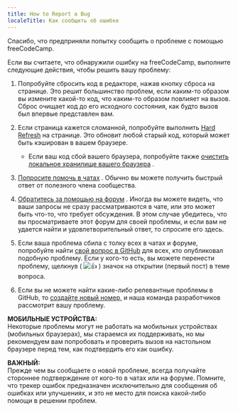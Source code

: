 ```yaml
---
title: How to Report a Bug
localeTitle: Как сообщить об ошибке
---
```

Спасибо, что предприняли попытку сообщить о проблеме с помощью freeCodeCamp.

Если вы считаете, что обнаружили ошибку на freeCodeCamp, выполните следующие действия, чтобы решить вашу проблему:

1.  Попробуйте сбросить код в редакторе, нажав кнопку сброса на странице. Это решит большинство проблем, если каким-то образом вы измените какой-то код, что каким-то образом повлияет на вызов. Сброс очищает код до его исходного состояния, как будто вызов был впервые представлен вам.
    
2.  Если страница кажется сломанной, попробуйте выполнить [Hard Refresh](http://forum.freecodecamp.com/t/refresh-your-browser-cache/19365) на странице. Это обновит любой старый код, который может быть кэширован в вашем браузере.
    
    *   Если ваш код сбой вашего браузера, попробуйте также [очистить локальное хранилище вашего браузера](http://forum.freecodecamp.com/t/removing-all-locally-stored-challenges/19129) .
3.  [Попросите помочь в чатах](http://forum.freecodecamp.com/t/how-to-get-help-on-gitter/19130) . Обычно вы можете получить быстрый ответ от полезного члена сообщества.
    
4.  [Обратитесь за помощью на форум](http://forum.freecodecamp.com/) . Иногда вы можете видеть, что ваши запросы не сразу рассматриваются в чате, или это может быть что-то, что требует обсуждения. В этом случае убедитесь, что вы просматриваете этот форум для своей проблемы, и если вам не удается найти и удовлетворительный ответ, то спросите его здесь.
    
5.  Если ваша проблема сбила с толку всех в чатах и ​​форуме, попробуйте найти [свой вопрос в GitHub](http://forum.freecodecamp.com/t/searching-for-existing-issues-in-github/18390) для всех, кто опубликовал подобную проблему. Если у кого-то есть, вы можете перенести проблему, щелкнув ( ![:thumbsup:](https://forum.freecodecamp.com/images/emoji/emoji_one/thumbsup.png?v=3 ":пальцы вверх:") ) значок на открытии (первый пост) в теме вопроса.
    
6.  Если вы не можете найти какие-либо релевантные проблемы в GitHub, то [создайте новый номер,](http://forum.freecodecamp.com/t/creating-a-new-github-issue/18392) и наша команда разработчиков рассмотрит вашу проблему.
    

**МОБИЛЬНЫЕ УСТРОЙСТВА:**  
Некоторые проблемы могут не работать на мобильных устройствах (мобильных браузерах), мы стараемся их поддерживать, но мы рекомендуем вам попробовать и проверить вызов на настольном браузере перед тем, как подтвердить его как ошибку.

**ВАЖНЫЙ:**  
Прежде чем вы сообщаете о новой проблеме, всегда получайте стороннее подтверждение от кого-то в чатах или на форуме. Помните, что трекер ошибок предназначен исключительно для сообщения об ошибках или улучшениях, и это не место для поиска какой-либо помощи в решении проблем.